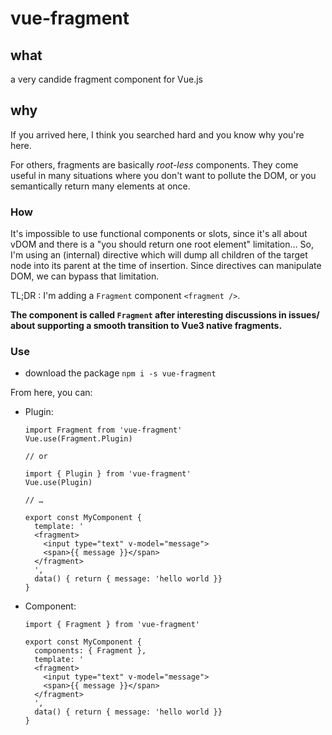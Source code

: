 # vue-fragment
## what
a very candide fragment component for Vue.js

## why
If you arrived here, I think you searched hard and you know why you're here.

For others, fragments are basically _root-less_ components. They come useful in many situations where you don't want to pollute the DOM, or you semantically return many elements at once.

### How
It's impossible to use functional components or slots, since it's all about vDOM and there is a "you should return one root element" limitation… So, I'm using an (internal) directive which will dump all children of the target node into its parent at the time of insertion. Since directives can manipulate DOM, we can bypass that limitation.

TL;DR : I'm adding a `Fragment` component `<fragment />`.

**The component is called `Fragment` after interesting discussions in issues/ about supporting a smooth transition to Vue3 native fragments.**

### Use
-  download the package `npm i -s vue-fragment`

From here, you can:

- Plugin:
    ```
    import Fragment from 'vue-fragment'
    Vue.use(Fragment.Plugin)

    // or

    import { Plugin } from 'vue-fragment'
    Vue.use(Plugin)

    // …

    export const MyComponent {
      template: '
      <fragment>
        <input type="text" v-model="message">
        <span>{{ message }}</span>
      </fragment>
      ',
      data() { return { message: 'hello world }}
    }
    ```

- Component:
    ```
    import { Fragment } from 'vue-fragment'

    export const MyComponent {
      components: { Fragment },
      template: '
      <fragment>
        <input type="text" v-model="message">
        <span>{{ message }}</span>
      </fragment>
      ',
      data() { return { message: 'hello world }}
    }
    ```
